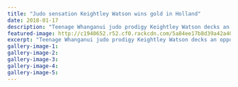 ```yaml
---
title: "Judo sensation Keightley Watson wins gold in Holland"
date: 2018-01-17
description: "Teenage Whanganui judo prodigy Keightley Watson decks an opponent on his way to gold at the Matsuru Dutch Open Espoir in Holland on Sunday morning NZ time..."
featured-image: http://c1940652.r52.cf0.rackcdn.com/5a84ee17b8d39a42a4000662/Keightley-17-Jan.jpg
excerpt: "Teenage Whanganui judo prodigy Keightley Watson decks an opponent on his way to gold at the Matsuru Dutch Open Espoir in Holland on Sunday morning New Zealand time."
gallery-image-1: 
gallery-image-2: 
gallery-image-3: 
gallery-image-4: 
gallery-image-5: 
---
```

